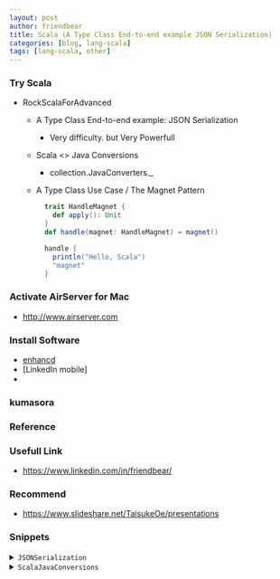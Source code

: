 ```yaml
---
layout: post
author: friendbear
title: Scala (A Type Class End-to-end example JSON Serialization)
categories: [blog, lang-scala]
tags: [lang-scala, other]
---
```



### Try Scala
- RockScalaForAdvanced
  - A Type Class End-to-end example: JSON Serialization
    - Very difficulty. but Very Powerfull
  - Scala <> Java Conversions
    - collection.JavaConverters._
  - A Type Class Use Case / The Magnet Pattern

    ```scala
      trait HandleMagnet {
        def apply(): Unit
      }
      def handle(magnet: HandleMagnet) = magnet()

      handle {
        println("Hello, Scala")
        "magnet"
      }
    ```

### Activate AirServer for Mac
* <http://www.airserver.com>


### Install Software
* [enhancd](https://github.com/b4b4r07/enhancd)
* [LinkedIn mobile]
*
### kumasora

### Reference

### Usefull Link
* <https://www.linkedin.com/in/friendbear/>
### Recommend
* <https://www.slideshare.net/TaisukeOe/presentations>

### Snippets

<details>
<summary><code>JSONSerialization</code></summary>
<pre>
<code>
#!/usr/bin/env amm
@main
def JSONSerialization(args: String*) = {

  /*
    Users, posts, feeds
    Serialize to JSON
   */
  case class User(name: String, age: Int, email: String)
  case class Post(content: String, createdAt: Date)
  case class Feed(user: User, posts: List[Post])

  /*
    1 - intermediate data types: Int, String, List, Date
    2 - type classes for conversion to intermediate data types
    3 - serialize to JSON
   */
  sealed trait JSONValue { // intermediate data type
    def stringify: String
  }

  final case class JSONString(value: String) extends JSONValue {
    def stringify: String = "\"" + value + "\""
  }
  final case class JSONNumber(value: Int) extends JSONValue {
    def stringify: String = value.toString
  }
  final case class JSONArray(values: List[JSONValue]) extends JSONValue {
    def stringify: String = values.map(_.stringify).mkString("[", ",", "]")
  }

  final case class JSONObject(values: Map[String, JSONValue]) extends JSONValue {
    /*
     {
        name: "John"
        age: 22
        friends: [ ... ]
        latestPost: {
          content: "Scala Rocks"
          date: ...
        }
      }
     */
    def stringify: String = values.map {
      case (key, value) => "\"" + key + "\":" + value.stringify
    }.mkString("{", ",", "}")
  }

  val test1 = {
    val data = JSONArray(
      List(
      JSONObject(
          Map(
            "user" -> JSONString("Daniel"),
            "posts" -> JSONArray(List(
              JSONString("Scala Rocks!"),
              JSONNumber(453)
            ))
          )
        ),
        JSONObject(
          Map(
            "user" -> JSONString("Daniel"),
            "posts" -> JSONArray(List(
              JSONString("Scala Rocks!"),
              JSONNumber(453)
            ))
          )
        )
      )
    )
    println(data.stringify)
  }

  // type class
  /*
    1 - type class
    2 - type class instances (implicit)
    3 - pimp library to use type class instances
   */
  // call stringify on result
  // 2.1
  trait JSONConverter[T] {
    def convert(value: T): JSONValue
  }
  // 2.2
  implicit object StringConverter extends JSONConverter[String] {
    def convert(value: String): JSONValue = JSONString(value)
  }
  // 2.3 conversion
  implicit class JSONOpts[T](value: T) {
    def toJSON(implicit converter: JSONConverter[T]): JSONValue =
      converter.convert(value)
  }

  implicit object NumberConverter extends JSONConverter[Int] {
    def convert(value: Int): JSONValue = JSONNumber(value)
  }
  // custom data types
  implicit object UserConverter extends JSONConverter[User] {
    def convert(user: User): JSONValue = JSONObject(Map(
      "name" -> JSONString(user.name),
      "age" -> JSONNumber(user.age),
      "email" -> JSONString(user.email)
    ))

  }
  implicit object PostConverter extends JSONConverter[Post] {
    def convert(post: Post): JSONValue = JSONObject(Map(
      "content" -> JSONString(post.content),
      "createdAt:" -> JSONString(post.createdAt.toString)
    ))

  }
  implicit object FeedConverter extends JSONConverter[Feed] {
    //def convert(feed: Feed): JSONValue = JSONObject(Map(
    //  "user" -> UserConverter.convert(feed.user),   // TODO
    //  "posts" -> JSONArray(feed.posts.map(PostConverter.convert(_))   // TODO
    //)))
    def convert(feed: Feed): JSONValue = JSONObject(Map(
      "user" -> feed.user.toJSON,
      "posts" -> JSONArray(feed.posts.map(_.toJSON)
      )))
  }

  val test2 = {
    val now = new Date(System.currentTimeMillis())
    val john = User("John", 34, "john@rockthejvm.com")
    val feed = Feed(john, List(
      Post("hello", now),
      Post("look at this cute puppy", now)
    ))
    println(feed.toJSON.stringify)
  }
}
</code>
</pre>
</details>

<details>
<summary><code>ScalaJavaConversions</code></summary>
<pre>
<code>
#!/usr/bin/env amm

import java.{util => ju}
@main
def ScalaJavaConversions(args: String*) = {

  import collection.JavaConverters._

  val javaSet: ju.Set[Int] = new ju.HashSet[Int]()

  val test1 = {
    1 to 5 foreach javaSet.add
    println(javaSet)
  }

  val scalaSet = javaSet.asScala

  /*
  　Iterator
    Iterable
    ju.List - scala.mutable.Buffer
    ju.Set - scala.mutable.Set
    ju.Map - scala.mutable.Map
   */
  import collection.mutable._
  val numbersBuffer = ArrayBuffer[Int](1, 2, 3)
  val juNumbersBuffer = numbersBuffer.asJava

  val numbers = List(1, 2, 3)
  val juNumbers = numbers.asJava
  val backToScala = juNumbers.asScala

  val test2 = {
    println(juNumbersBuffer.asScala eq numbersBuffer)
    println(backToScala eq numbers) // false
    println(backToScala == numbers) // true
  }
  /*
    Exercise
    create a Scala-Java Optional-Option
        .asScala
   */
  class ToScala[T](value: => T) {
    def asScala: T = value
  }
  implicit def asScalaOptional[T](o: ju.Optional[T]): ToScala[Option[T]] = new ToScala[Option[T]](
    if (o.isPresent) Some(o.get) else None
  )

  val test3 ={
    val juOptional: ju.Optional[Int] = ju.Optional.of(2)
    val scalaOption = juOptional.asScala
    println(scalaOption)
  }
}

</code>
</pre>
<details>
<summary><code>A Type Class Use Case / The Magnet Pattern</code></summary>
<pre>
<code>
#!/usr/bin/env amm

import scala.concurrent.Future
import scala.concurrent.ExecutionContext.Implicits.global
@main
def MagnetPattern(args: String*) = {
  // MagnetPattern is method overloading
  class P2PRequest
  class P2PResponse
  class Serializer[T]
  trait Actor {
    def receive(statusCode: Int): Int
    def receive(request: P2PRequest): Int
    def receive(response: P2PResponse): Int
    def receive[T : Serializer](message: T): Int
    def receive[T : Serializer](message: T, statusCode: Int): Int
    def receive(future: Future[P2PRequest])
    // def receive(future: Future[P2PResponse]): Int => Generics type compile error
    // lots of overloads
  }

  /* Troubles
    1 - type erasure
    2 - lifting doesn't work for all overloads

      val receiveFV = receive _ // ?!

    3 - code duplication
    4 - type interrence and default args

      actor.receive(?!)
   */

  // Magnet Pattern (Type Parameter) 🔴
  trait MessageMagnet[Result] {
    def apply(): Result
  }

  def receive[R](magnet: MessageMagnet[R]): R = magnet.apply()

  implicit class FromP2PRequest(request: P2PRequest) extends MessageMagnet[Int] {
    def apply(): Int = {
      // logic for handling a P2P request
      println("Handling P2P request")
      42
    }
  }
  implicit class FromP2PResponse(response: P2PResponse) extends MessageMagnet[Int] {
    def apply(): Int = {
      // logic for handling a P2P response
      println("Handling P2P response")
      24
    }
  }
  // call a Magnet Pattern
  val test1 = {
    receive(new P2PRequest)
    receive(new P2PResponse)
  }

  // 1 - no more type erasure problems!
  implicit class FromResponseFuture(future: Future[P2PResponse]) extends MessageMagnet[Int] {
    def apply(): Int = 2
  }
  implicit class FromRequestFuture(future: Future[P2PRequest]) extends MessageMagnet[Int] {
    def apply(): Int = 3
  }

  val test2 = {
    println(receive(Future(new P2PRequest)))
    println(receive(Future(new P2PResponse)))
  }

  // 2 - lifting works
  trait MathLib {
    def add1(x: Int) = x + 1
    def add1(x: String) = x.toInt + 1
  }
  // "magnetize"
  trait AddMagnet {
    def apply(): Int // concrete not Type Parameter 🔴
  }
  def add1(magnet: AddMagnet): Int = magnet()

  implicit class AddInt(x: Int) extends AddMagnet {
    override def apply(): Int = x + 1
  }
  implicit class AddString(s: String) extends AddMagnet {
    override def apply(): Int = s.toInt + 1
  }

  val test3 = {
    val addFV = add1 _
    println(addFV(1))
    println(addFV("3"))
    val receiveFV = receive _ // => MessageMagnet[Noting]
  }

  /*
    Drawbacks
    1 - verbose
    2 - harder to read
    3 - you can't name or place default arguments
    4 - call by name  doesn't work correctly
    (exercise: prove it!) (hint; side effects
   */
  class Hander {
    def handle(s: => String): Unit = {
      println(s)
      println(s)
    }
  }
  trait HandleMagnet {
    def apply(): Unit
  }
  def handle(magnet: HandleMagnet) = magnet()

  implicit class StringHandle(s: => String) extends HandleMagnet {
    override def apply(): Unit = {
      println(s)
      println(s)
    }
  }

  def sideEffectMethod(): String = {
    println("Hello Scala")
    "hahaha"
  }
  handle(sideEffectMethod()) // =>
  handle {
    println("Hello, Scala")
    "magnet"
  }
}
</code>
</pre>
</details>
<details>
<summary>-</summary>
<pre>
<code>
#!/usr/bin/env amm

@main
def ImplicitOrdering(args: String*) = {
}

</code>
</pre>
</details>

